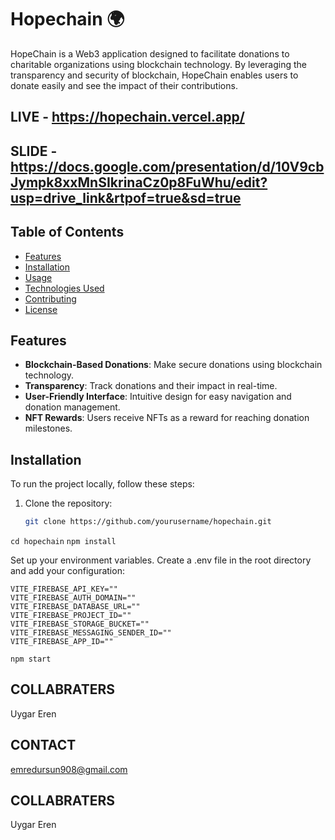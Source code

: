 # Hopechain 🌍

HopeChain is a Web3 application designed to facilitate donations to charitable organizations using blockchain technology. By leveraging the transparency and security of blockchain, HopeChain enables users to donate easily and see the impact of their contributions.

## LIVE - https://hopechain.vercel.app/

## SLIDE - https://docs.google.com/presentation/d/10V9cbJympk8xxMnSIkrinaCz0p8FuWhu/edit?usp=drive_link&rtpof=true&sd=true

## Table of Contents

- [Features](#features)
- [Installation](#installation)
- [Usage](#usage)
- [Technologies Used](#technologies-used)
- [Contributing](#contributing)
- [License](#license)

## Features

- **Blockchain-Based Donations**: Make secure donations using blockchain technology.
- **Transparency**: Track donations and their impact in real-time.
- **User-Friendly Interface**: Intuitive design for easy navigation and donation management.
- **NFT Rewards**: Users receive NFTs as a reward for reaching donation milestones.

## Installation

To run the project locally, follow these steps:

1. Clone the repository:
   ```bash
   git clone https://github.com/yourusername/hopechain.git
```cd hopechain```
```npm install```

Set up your environment variables. Create a .env file in the root directory and add your configuration:
```
VITE_FIREBASE_API_KEY=""
VITE_FIREBASE_AUTH_DOMAIN=""
VITE_FIREBASE_DATABASE_URL=""
VITE_FIREBASE_PROJECT_ID=""
VITE_FIREBASE_STORAGE_BUCKET=""
VITE_FIREBASE_MESSAGING_SENDER_ID=""
VITE_FIREBASE_APP_ID=""
```
```
npm start
```
## COLLABRATERS
Uygar Eren

## CONTACT
emredursun908@gmail.com

## COLLABRATERS
Uygar Eren
